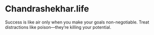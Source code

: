 # Chandrashekhar.life

Success is like air only when you make your goals non-negotiable. Treat distractions like poison—they’re killing your potential.


